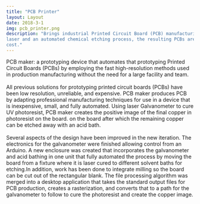 ```yaml
---
title: "PCB Printer"
layout: Layout
date: 2018-3-1
img: pcb_printer.png
description: "Brings industrial Printed Circuit Board (PCB) manufacturing techniques to the home. Using an ultraviolet 
laser and an automated chemical etching process, the resulting PCBs are equally precise and durable at a fraction of the
cost."
---
```


PCB maker: a prototyping device that automates that prototyping Printed Circuit Boards (PCBs) by employing the fast 
high-resolution methods used in production manufacturing without the need for a large facility and team.\
\
All previous solutions for prototyping printed circuit boards (PCBs) have been low resolution, unreliable, and 
expensive. PCB maker produces PCB by adapting professional manufacturing techniques for use in a device that is 
inexpensive, small, and fully automated. Using laser Galvanometer to cure UV photoresist, PCB maker creates the 
positive image of the final copper in photoresist on the board. on the board after which the remaining copper can be 
etched away with an acid bath.\
\
Several aspects of the design have been improved in the new iteration. The electronics for the galvanometer were 
finished allowing control from an Arduino. A new enclosure was created that incorporates the galvanometer and acid 
bathing in one unit that fully automated the process by moving the board from a fixture where it is laser cured to 
different solvent baths for etching.In addition, work has been done to integrate milling so the board can be cut out of 
the rectangular blank. The file processing algorithm was merged into a desktop application that takes the standard 
output files for PCB production, creates a rasterization, and converts that to a path for the galvanometer to follow to 
cure the photoresist and create the copper image.
